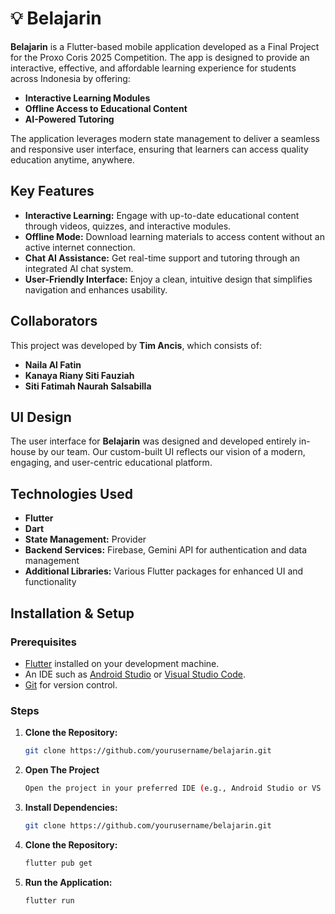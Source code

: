 # 💡 Belajarin

**Belajarin** is a Flutter-based mobile application developed as a Final Project for the Proxo Coris 2025 Competition. The app is designed to provide an interactive, effective, and affordable learning experience for students across Indonesia by offering:

- **Interactive Learning Modules**
- **Offline Access to Educational Content**
- **AI-Powered Tutoring**

The application leverages modern state management to deliver a seamless and responsive user interface, ensuring that learners can access quality education anytime, anywhere.

## Key Features

- **Interactive Learning:** Engage with up-to-date educational content through videos, quizzes, and interactive modules.
- **Offline Mode:** Download learning materials to access content without an active internet connection.
- **Chat AI Assistance:** Get real-time support and tutoring through an integrated AI chat system.
- **User-Friendly Interface:** Enjoy a clean, intuitive design that simplifies navigation and enhances usability.

## Collaborators

This project was developed by **Tim Ancis**, which consists of:
- **Naila Al Fatin**
- **Kanaya Riany Siti Fauziah**
- **Siti Fatimah Naurah Salsabilla**

## UI Design

The user interface for **Belajarin** was designed and developed entirely in-house by our team. Our custom-built UI reflects our vision of a modern, engaging, and user-centric educational platform.


## Technologies Used

- **Flutter**
- **Dart**
- **State Management:** Provider
- **Backend Services:** Firebase, Gemini API for authentication and data management
- **Additional Libraries:** Various Flutter packages for enhanced UI and functionality


## Installation & Setup

### Prerequisites

- [Flutter](https://flutter.dev) installed on your development machine.
- An IDE such as [Android Studio](https://developer.android.com/studio) or [Visual Studio Code](https://code.visualstudio.com/).
- [Git](https://git-scm.com) for version control.

### Steps

1. **Clone the Repository:**
   ```bash
   git clone https://github.com/yourusername/belajarin.git
2. **Open The Project**
   ```bash
   Open the project in your preferred IDE (e.g., Android Studio or VS Code).
3. **Install Dependencies:**
   ```bash
   git clone https://github.com/yourusername/belajarin.git
4. **Clone the Repository:**
   ```bash
   flutter pub get
5. **Run the Application:**
   ```bash
   flutter run
